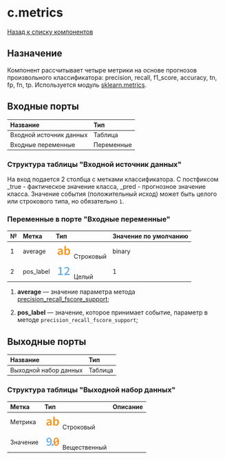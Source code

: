 # c.metrics

[Назад к списку компонентов](../README.md)

## Назначение

Компонент рассчитывает четыре метрики на основе прогнозов произвольного классификатора: precision, recall, f1_score, accuracy, tn, fp, fn, tp.
Используется модуль [sklearn.metrics](https://scikit-learn.org/stable/modules/model_evaluation.html). 

## Входные порты

| Название                | Тип        |
|:------------------------|:-----------|
| Входной источник данных | Таблица    |
| Входные переменные      | Переменные |

### Структура таблицы "Входной источник данных"

На вход подается 2 столбца с метками классификатора. С постфиксом _true - фактическое значение класса, _pred - прогнозное значение класса. Значение события (положительный исход) может быть целого или строкового типа, но обязательно `1`.

### Переменные в порте "Входные переменные"

| №  | Метка     | Тип                              | Значение по умолчанию  |
|:---|:----------|:---------------------------------|:-----------------------|
| 1  | average   | ![](./img/string.svg) Строковый  | binary                 |
| 2  | pos_label | ![](./img/integer.svg) Целый     | 1                      |

1. **average** — значение параметра метода [precision_recall_fscore_support](https://scikit-learn.org/stable/modules/generated/sklearn.metrics.precision_recall_fscore_support.html);

2. **pos_label** — значение, которое принимает событие, параметр в методе `precision_recall_fscore_support`;

## Выходные порты

| Название              | Тип        |
|:----------------------|:-----------|
| Выходной набор данных | Таблица    |

### Структура таблицы "Выходной набор данных"

| Метка             | Тип                                    | Описание          |
|:------------------|:---------------------------------------|:------------------|
| Метрика           | ![](./img/string.svg) Строковый        |                   |
| Значение          | ![](./img/realnumber.svg) Вещественный |                   |